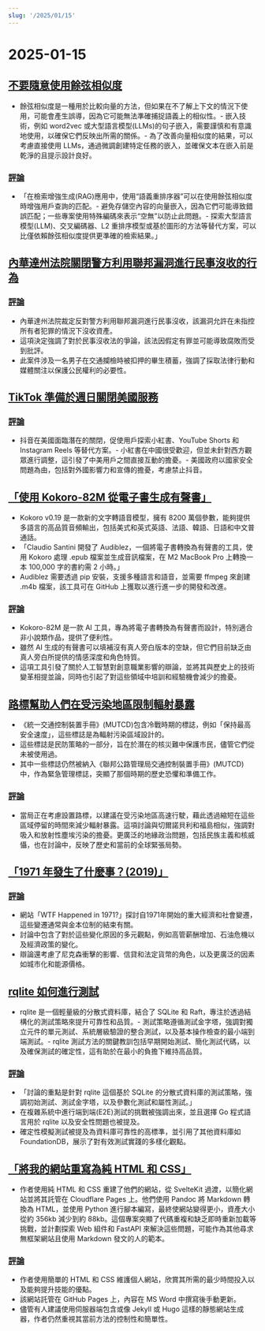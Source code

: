```yaml
---
slug: '/2025/01/15'
---
```


# 2025-01-15

## [不要隨意使用餘弦相似度](https://p.migdal.pl/blog/2025/01/dont-use-cosine-similarity/)

- 餘弦相似度是一種用於比較向量的方法，但如果在不了解上下文的情況下使用，可能會產生誤導，因為它可能無法準確捕捉語義上的相似性。- 嵌入技術，例如 word2vec 或大型語言模型(LLMs)的句子嵌入，需要謹慎和有意識地使用，以確保它們反映出所需的關係。- 為了改善向量相似度的結果，可以考慮直接使用 LLMs，通過微調創建特定任務的嵌入，並確保文本在嵌入前是乾淨的且提示設計良好。

### [評論](https://news.ycombinator.com/item?id=42704078)

- 「在檢索增強生成(RAG)應用中，使用“語義重排序器”可以在使用餘弦相似度時增強用戶查詢的匹配。- 避免存儲空內容的向量嵌入，因為它們可能導致錯誤匹配；一些專案使用特殊編碼來表示“空無”以防止此問題。- 探索大型語言模型(LLM)、交叉編碼器、L2 重排序模型或基於圖形的方法等替代方案，可以比僅依賴餘弦相似度提供更準確的檢索結果。」

## [內華達州法院關閉警方利用聯邦漏洞進行民事沒收的行為](https://ij.org/press-release/nevada-court-shuts-down-police-use-of-federal-loophole-for-civil-forfeiture/)

### [評論](https://news.ycombinator.com/item?id=42707573)

- 內華達州法院裁定反對警方利用聯邦漏洞進行民事沒收，該漏洞允許在未指控所有者犯罪的情況下沒收資產。
- 這項決定強調了對於民事沒收法的爭論，該法因假定有罪並可能導致腐敗而受到批評。
- 此案件涉及一名男子在交通攔檢時被扣押的畢生積蓄，強調了採取法律行動和媒體關注以保護公民權利的必要性。

## [TikTok 準備於週日關閉美國服務](https://www.reuters.com/technology/tiktok-preparing-us-shut-off-sunday-information-reports-2025-01-15/)

### [評論](https://news.ycombinator.com/item?id=42710339)

- 抖音在美國面臨潛在的關閉，促使用戶探索小紅書、YouTube Shorts 和 Instagram Reels 等替代方案。- 小紅書在中國很受歡迎，但並未針對西方觀眾進行調整，這引發了中美用戶之間直接互動的擔憂。- 美國政府以國家安全問題為由，包括對外國影響力和宣傳的擔憂，考慮禁止抖音。

## [「使用 Kokoro-82M 從電子書生成有聲書」](https://claudio.uk/posts/epub-to-audiobook.html)

- Kokoro v0.19 是一款新的文字轉語音模型，擁有 8200 萬個參數，能夠提供多語言的高品質音頻輸出，包括美式和英式英語、法語、韓語、日語和中文普通話。
- 「Claudio Santini 開發了 Audiblez，一個將電子書轉換為有聲書的工具，使用 Kokoro 處理 .epub 檔案並生成音訊檔案，在 M2 MacBook Pro 上轉換一本 100,000 字的書約需 2 小時。」
- Audiblez 需要透過 pip 安裝，支援多種語言和語音，並需要 ffmpeg 來創建 .m4b 檔案，該工具可在 GitHub 上獲取以進行進一步的開發和改進。

### [評論](https://news.ycombinator.com/item?id=42708773)

- Kokoro-82M 是一款 AI 工具，專為將電子書轉換為有聲書而設計，特別適合非小說類作品，提供了便利性。
- 雖然 AI 生成的有聲書可以填補沒有真人旁白版本的空缺，但它們目前缺乏由真人旁白所提供的情感深度和角色特質。
- 這項工具引發了關於人工智慧對創意職業影響的辯論，並將其與歷史上的技術變革相提並論，同時也引起了對這些領域中培訓和經驗機會減少的擔憂。

## [路標幫助人們在受污染地區限制輻射暴露](https://www.theautopian.com/if-you-ever-see-this-speed-sign-youre-probably-going-to-die/)

- 《統一交通控制裝置手冊》(MUTCD)包含冷戰時期的標誌，例如「保持最高安全速度」，這些標誌是為輻射污染區域設計的。
- 這些標誌是民防策略的一部分，旨在於潛在的核災難中保護市民，儘管它們從未被使用過。
- 其中一些標誌仍然被納入《聯邦公路管理局交通控制裝置手冊》(MUTCD)中，作為緊急管理標誌，突顯了那個時期的歷史恐懼和準備工作。

### [評論](https://news.ycombinator.com/item?id=42704491)

- 當局正在考慮設置路標，以建議在受污染地區高速行駛，藉此透過縮短在這些區域停留的時間來減少輻射暴露。這項討論與切爾諾貝利和福島相似，強調對吸入和放射性塵埃污染的擔憂。更廣泛的地緣政治問題，包括民族主義和核威懾，也在討論中，反映了歷史和當前的全球緊張局勢。

## [「1971 年發生了什麼事？(2019)」](https://wtfhappenedin1971.com/)

### [評論](https://news.ycombinator.com/item?id=42711781)

- 網站「WTF Happened in 1971?」探討自1971年開始的重大經濟和社會變遷，這些變遷通常與金本位制的結束有關。
- 討論中包含了對於這些變化原因的多元觀點，例如高管薪酬增加、石油危機以及經濟政策的變化。
- 辯論還考慮了尼克森衝擊的影響、信貸和法定貨幣的角色，以及更廣泛的因素如城市化和能源價格。

## [rqlite 如何進行測試](https://philipotoole.com/how-is-rqlite-tested/)

- rqlite 是一個輕量級的分散式資料庫，結合了 SQLite 和 Raft，專注於透過結構化的測試策略來提升可靠性和品質。- 測試策略遵循測試金字塔，強調對獨立元件的單元測試、系統層級驗證的整合測試，以及基本操作檢查的最小端到端測試。- rqlite 測試方法的關鍵教訓包括早期開始測試、簡化測試代碼，以及確保測試的確定性，這有助於在最小的負擔下維持高品質。

### [評論](https://news.ycombinator.com/item?id=42703282)

- 「討論的重點是針對 rqlite 這個基於 SQLite 的分散式資料庫的測試策略，強調初始測試、測試金字塔，以及參數化測試和屬性測試。」
- 在複雜系統中進行端到端(E2E)測試的挑戰被強調出來，並且選擇 Go 程式語言用於 rqlite 以及安全性問題也被提及。
- 確定性模擬測試被提及為資料庫可靠性的高標準，並引用了其他資料庫如 FoundationDB，展示了對有效測試實踐的多樣化觀點。

## [「將我的網站重寫為純 HTML 和 CSS」](https://www.vijayp.dev/blog/rewrite-plain-html/)

- 作者使用純 HTML 和 CSS 重建了他們的網站，從 SvelteKit 過渡，以簡化網站並將其託管在 Cloudflare Pages 上。他們使用 Pandoc 將 Markdown 轉換為 HTML，並使用 Python 進行腳本編寫，最終使網站變得更小，資產大小從約 356kb 減少到約 88kb。這個專案突顯了代碼重複和缺乏即時重新加載等挑戰，並計劃探索 Web 組件和 FastAPI 來解決這些問題，可能作為其他尋求無框架網站且使用 Markdown 發文的人的範本。

### [評論](https://news.ycombinator.com/item?id=42705077)

- 作者使用簡單的 HTML 和 CSS 維護個人網站，欣賞其所需的最少時間投入以及能夠提升技能的優點。
- 該網站託管在 GitHub Pages 上，內容在 MS Word 中撰寫後手動更新。
- 儘管有人建議使用伺服器端包含或像 Jekyll 或 Hugo 這樣的靜態網站生成器，作者仍然重視其當前方法的控制性和簡單性。

<head>
  <meta property="og:title" content="不要隨意使用餘弦相似度" />
  <meta property="og:type" content="website" />
  <meta property="og:image" content="https://og.cho.sh/api/og/?title=%E4%B8%8D%E8%A6%81%E9%9A%A8%E6%84%8F%E4%BD%BF%E7%94%A8%E9%A4%98%E5%BC%A6%E7%9B%B8%E4%BC%BC%E5%BA%A6&subheading=2025%E5%B9%B41%E6%9C%8815%E6%97%A5%20%E6%98%9F%E6%9C%9F%E4%B8%89%3A%20Hacker%20News%20%E6%91%98%E8%A6%81" />
</head>
